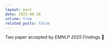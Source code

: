 ```yaml
---
layout: post
date: 2025-08-20 
inline: true
related_posts: false
---
```


Two paper accepted by *EMNLP 2025 Findings* 🥳

